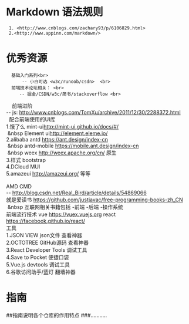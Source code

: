 # Markdown  语法规则
     1. <http://www.cnblogs.com/zachary93/p/6106829.html>
     2.<http://www.appinn.com/markdown/>
# 优秀资源
      基础入门系列<br>
          -- 小白可选 <w3c/runoob/csdn>  <br>
      前端技术论坛相关： <br>
         -- 掘金/CSDN/w3c/简书/stackoverflow <br>
     前端进阶  <br>
         -- js: <http://www.cnblogs.com/TomXu/archive/2011/12/30/2288372.html> <br>   
      配合前端使用的UI库 <br>
        1.饿了么 mint-ui<http://mint-ui.github.io/docs/#/> <br>
             &nbsp;&nbsp Element ui<http://element.eleme.io/><br>
        2.alibaba antd <https://ant.design/index-cn> <br>
          &nbsp;&nbsp  antd-mobile <https://mobile.ant.design/index-cn><br>
           &nbsp;&nbsp weex  <http://weex.apache.org/cn/>  原生<br>
        3.样式 bootstrap  <br>
        4.DCloud  MUI  <br>
        5.amazeui <http://amazeui.org/>  等等   <br>    
     AMD CMD <br>
          -- <http://blog.csdn.net/Real_Bird/article/details/54869066><br>
       就是爱读书 <https://github.com/justjavac/free-programming-books-zh_CN> <br>
        &nbsp;&nbsp 互联网相关书籍包括 -前端 -后端 -操作系统<br>
      前端流行技术  vue <https://vuex.vuejs.org>  react <https://facebook.github.io/react/> <br>
      工具 <br>
         1.JSON VIEW                  json文件  查看神器 <br>
         2.OCTOTREE                   GitHub源码 查看神器 <br>
         3.React Developer Tools      调试工具 <br>
         4.Save to Pocket             便捷口袋 <br>
         5.Vue.js devtools            调试工具 <br>
         6.谷歌访问助手/蓝灯            翻墙神器     <br> 
      
      
# 指南
##指南说明各个仓库的作用特点
###...........
